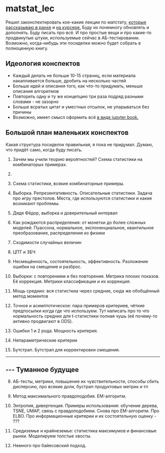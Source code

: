 # matstat_lec

Решил законспектировать кое-какие лекции по матстату, [которые рассказываю в ранхе](https://github.com/FUlyankin/r_probability) и [на курсере.](https://github.com/FUlyankin/matstat_coursera) Буду их понемногу обновлять и дополнять. Буду писать про всё. И про простые вещи и про какие-то продвинутые штуки, используемые сейчас в АБ-тестировании. Возможно, когда-нибудь эти посиделки можно будет собрать в полноценную книгу. 

## Идеология конспектов 

- Каждый делать не больше 10-15 страниц, если материала накапливается больше, дробить на несколько частей
- Больше идей и описания того, как что-то придумать, меньше описания алгоритмов
- Повторить одну и ту же концепцию три раза подряд разными словами - не зазорно
- Больше всратых цитат и уместных отсылок, не упарываться без причины 
- Возможно, имеет смысл оформить всё [в виде jupyter book.](https://jupyterbook.org/start/publish.html)


## Большой план маленьких конспектов

Какая структура посиделок правильная, я пока не придумал. Думаю, что придёт само, когда буду писать.

1. Зачем мы учили теорию вероятностей? Схема статистики на комбинаторых примерах.  
2. 




1. Схема статистики, всякие комбинаторные примеры.
2. Выборка. Репрезентативность. Описательные статистики. Задача про игру престолов. Места, где используются статистики и какие возникают проблемы. 
3. Дядя Фёдор, выборка и доверительный интервал
4. Как рождаются распределения: от монетки до более сложных моделей. Пуассона, нормальное, экспоненциальное, квантильное преобразование, распределения из физики  
5. Сходимости случайных величин
6. ЦПТ и ЗБЧ
7. Несмещённость, состоятельность, эффективность. Разложение ошибки на смещение и разброс.
8. Выборки: с повторением и без повторения. Метрика плохих показов. Её коррекция. Метрики классификации и их коррекция. 
9. Мощь средних: вся статисткиа через средние, сюда же обобщённый метод моментов
10. Точное и асимптотическое: пара примеров критериев, чёткие предпосылки когда где что используем. Тут написать про то что нормальность средних для t-статистики полная чушь (её почему-то активно продвигают в ODS). 
11. Ошибки 1 и 2 рода. Мощность критерия. 
12. Непараметрические критерии
13. Бутстрап. Бутстрап для корректировки смещения. 

-----------------------
--- Туманное будущее 
-----------------------

8. АБ-тесты, метрики, повышение их чувствительности, способы сбить дисперсию, про всякие доли, бустрап продуктовых метрик и тп 

8. Метод максимального правдоподобия. EM-алгоритм. 
9. Энтропия, дивергенция. Примеры использования: обучение дерева, TSNE, UMAP, связь с правдоподобием. Снова про EM-алгоритм. Про ELBO. Про информационные критерии и их состоятельную оценку - ???
10. Средиземье и крайнеземье: статистика максимумов и финансовые рынки. Моделируем толстые хвосты. 
11. Немного про байесовский подход. 
